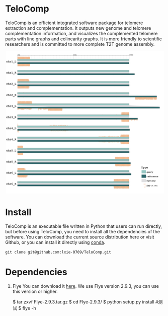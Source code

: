 # TeloComp
TeloComp is an efficient integrated software package for telomere extraction and complementation. It outputs new genome and telomere complementation information, and visualizes the complemented telomere parts with line graphs and colinearity graphs. It is more friendly to scientific researchers and is committed to more complete T2T genome assembly.

![image](https://github.com/lxie-0709/TeloComp/blob/main/Synteny.png)

# Install
TeloComp is an executable file written in Python that users can run directly, but before using TeloComp, you need to install all the dependencies of the software. You can download the current source distribution here or visit Github, or you can install it directly using [conda](https://anaconda.org/telocomp).

    git clone git@github.com:lxie-0709/TeloComp.git

# Dependencies
1. Flye
   You can download it [here](https://github.com/fenderglass/Flye/archive/refs/tags/2.9.3.tar.gz). We use Flye version 2.9.3, you can use       this version or higher.

    $ tar zxvf Flye-2.9.3.tar.gz
    $ cd Flye-2.9.3/
    $ python setup.py install
    #测试
    $ flye -h

